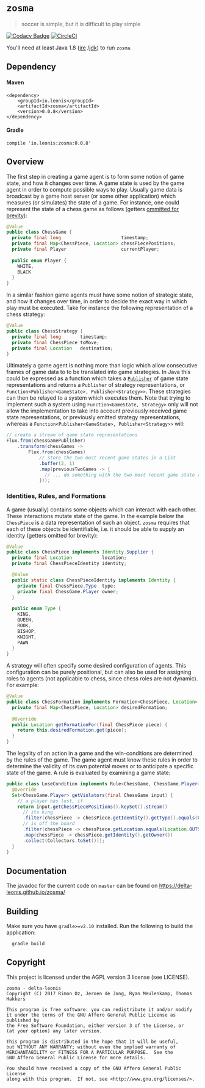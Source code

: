 # `zosma`
> soccer is simple, but it is difficult to play simple

[![Codacy Badge](https://api.codacy.com/project/badge/Grade/fb040017069b489faf37ee1ef601906a)](https://www.codacy.com/app/delta-leonis/zosma?utm_source=github.com&utm_medium=referral&utm_content=delta-leonis/zosma&utm_campaign=badger)
[![CircleCI](https://circleci.com/gh/delta-leonis/zosma.svg?style=svg)](https://circleci.com/gh/delta-leonis/zosma)

You'll need at least Java 1.8 ([jre](https://www.java.com/download/)
/[jdk](http://www.oracle.com/technetwork/java/javase/downloads/index-jsp-138363.html))
to run `zosma`.

## Dependency

#### Maven

```
<dependency>
    <groupId>io.leonis</groupId>
    <artifactId>zosma</artifactId>
    <version>0.0.8</version>
</dependency>
```

#### Gradle

```
compile 'io.leonis:zosma:0.0.8'
```

## Overview

The first step in creating a game agent is to form some notion of game state, and how it changes over time.
A game state is used by the game agent in order to compute possible ways to play. Usually game 
data is broadcast by a game host server (or some other application) which measures (or simulates) 
the state of a game. For instance, one could represent the state of a chess 
game as follows (getters [ommitted for brevity](https://projectlombok.org/features/Value)):

```java
@Value
public class ChessGame {
  private final long                      timestamp;
  private final Map<ChessPiece, Location> chessPiecePositions;
  private final Player                    currentPlayer;
  
  public enum Player {
    WHITE,
    BLACK
  }
}
```

In a similar fashion game agents must have some notion of strategic state, and how it changes over 
time, in order to decide the exact way in which play must be executed. Take for instance the 
following representation of a chess strategy:

```java
@Value
public class ChessStrategy {
  private final long       timestamp;
  private final ChessPiece toMove;
  private final Location   destination;
}
```

Ultimately a game agent is nothing more than logic which allow consecutive frames of game data to
to be translated into game strategies. In Java this could be expressed as a function which takes
a [`Publisher`](http://www.reactive-streams.org/reactive-streams-1.0.1-javadoc/org/reactivestreams/Publisher.html?is-external=true)
of game state representations and returns a `Publisher` of strategy representations, or 
`Function<Publisher<GameState>, Publisher<Strategy>>`. These strategies can then be relayed to a 
system which executes them. Note that trying to implement such a system using 
`Function<GameState, Strategy>` only will not allow the implementation to take into account 
previously received game state representations, or previously emitted strategy representations,
whereas a `Function<Publisher<GameState>, Publisher<Strategy>>` will:

```java
// create a stream of game state representations
Flux.from(chessGamePublisher)           
    .transform(chessGames ->
        Flux.from(chessGames)
            // store the two most recent game states in a List
            .buffer(2, 1)               
            .map(previousTwoGames -> {
              // ... do something with the two most recent game state representations
            }));
```

### Identities, Rules, and Formations

A game (usually) contains some objects which can interact with each other. These interactions mutate
state of the game. In the example below the `ChessPiece` is a data representation of such an
object. `zosma` requires that each of these objects be identifiable, i.e. it should be able to
supply an identity (getters omitted for brevity):

```java
@Value
public class ChessPiece implements Identity.Supplier {
  private final Location           location;
  private final ChessPieceIdentity identity;

  @Value
  public static class ChessPieceIdentity implements Identity {
    private final ChessPiece.Type  type;
    private final ChessGame.Player owner;
  }
  
  public enum Type {
    KING,
    QUEEN,
    ROOK,
    BISHOP,
    KNIGHT,
    PAWN
  }
}
```

A strategy will often specify some desired configuration of agents. This configuration can be
purely positional, but can also be used for assigning roles to agents (not applicable to chess, 
since chess roles are not dynamic). For example:

```java
@Value
public class ChessFormation implements Formation<ChessPiece, Location> {
  private final Map<ChessPiece, Location> desiredFormation;
  
  @Override
  public Location getFormationFor(final ChessPiece piece) {
    return this.desiredFormation.get(piece);
  }
}
```

The legality of an action in a game and the win-conditions are determined by the rules of the game. 
The game agent must know these rules in order to determine the validity of its own potential moves
or to anticipate a specific state of the game. A rule is evaluated by examining a game state:

```java
public class LoseCondition implements Rule<ChessGame, ChessGame.Player> {
  @Override
  Set<ChessGame.Player> getViolators(final ChessGame input) {
    // a player has lost, if
    return input.getChessPiecePositions().keySet().stream()
      // its king
      .filter(chessPiece -> chessPiece.getIdentity().getType().equals(ChessPiece.Type.KING))
      // is off the board
      .filter(chessPiece -> chessPiece.getLocation.equals(Location.OUTSIDE)
      .map(chessPiece -> chessPiece.getIdentity().getOwner())
      .collect(Collectors.toSet()));
  }
}
```

## Documentation

The javadoc for the current code on `master` can be found on https://delta-leonis.github.io/zosma/

## Building

Make sure you have `gradle>=v2.10` installed. Run the following to build the application:

```
  gradle build
```

## Copyright

This project is licensed under the AGPL version 3 license (see LICENSE).

```
zosma - delta-leonis
Copyright (C) 2017 Rimon Oz, Jeroen de Jong, Ryan Meulenkamp, Thomas Hakkers

This program is free software: you can redistribute it and/or modify
it under the terms of the GNU Affero General Public License as published by
the Free Software Foundation, either version 3 of the License, or
(at your option) any later version.

This program is distributed in the hope that it will be useful,
but WITHOUT ANY WARRANTY; without even the implied warranty of
MERCHANTABILITY or FITNESS FOR A PARTICULAR PURPOSE.  See the
GNU Affero General Public License for more details.

You should have received a copy of the GNU Affero General Public License
along with this program.  If not, see <http://www.gnu.org/licenses/>.
```
